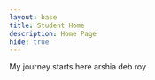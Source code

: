 ```yaml
---
layout: base
title: Student Home 
description: Home Page
hide: true
---
```


My journey starts here arshia deb roy


